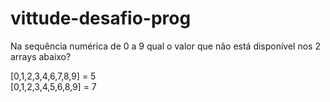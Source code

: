 # vittude-desafio-prog

Na sequência numérica de 0 a 9 qual o valor que não está disponível nos 2 arrays abaixo?

[0,1,2,3,4,6,7,8,9] = 5 \
[0,1,2,3,4,5,6,8,9] = 7

